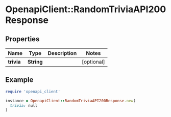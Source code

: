 # OpenapiClient::RandomTriviaAPI200Response

## Properties

| Name | Type | Description | Notes |
| ---- | ---- | ----------- | ----- |
| **trivia** | **String** |  | [optional] |

## Example

```ruby
require 'openapi_client'

instance = OpenapiClient::RandomTriviaAPI200Response.new(
  trivia: null
)
```

